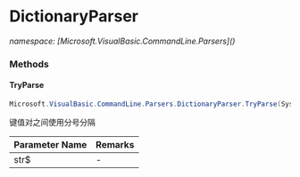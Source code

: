 ﻿# DictionaryParser
_namespace: [Microsoft.VisualBasic.CommandLine.Parsers](<a href="#" onClick="load('/docs/Microsoft.VisualBasic.CommandLine.Parsers/index.md')"></a>)_





### Methods

#### TryParse
```csharp
Microsoft.VisualBasic.CommandLine.Parsers.DictionaryParser.TryParse(System.String)
```
键值对之间使用分号分隔

|Parameter Name|Remarks|
|--------------|-------|
|str$|-|



